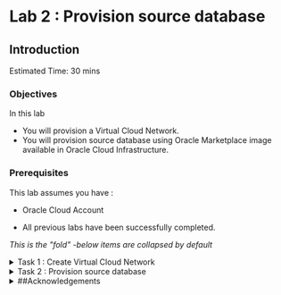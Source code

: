 # Lab 2 : Provision source database

## Introduction

Estimated Time: 30 mins

### Objectives

In this lab

* You will provision a Virtual Cloud Network.
* You will provision source database using Oracle Marketplace image available in Oracle Cloud Infrastructure.

### Prerequisites

This lab assumes you have :

* Oracle Cloud Account

* All previous labs have been successfully completed.

*This is the "fold" -below items are collapsed by default*     

<details><summary>Task 1 : Create Virtual Cloud Network </summary>

In this task we will create a new Virtual Cloud Network which will be used to host Source Database Compute , Target Database System and ZDM Service Host.

1. Login to your Oracle Cloud Console.

2. Click the Navigation Menu in the upper left, navigate to Networking and then select Virtual Cloud Networks
   
     ![ss1](./images/task1navigate.png " ")
 
3. Click on "Start VCN Wizard"

     ![ss2](./images/Task1_VCNWizard.png " ")

4. In the new small window , Select the "Create VCN with Internet Connectivity" and then click on "Start VCN Wizard"

     ![ss3](./images/Task1_VCNWizard2.png " ")

5. In new window , under Basic information specify name of VCN as ZDM-VCN and select appropritate compartment.

     ![ss4](./images/Task1_VCNWizard3.png " ")

6. Under Configure VCN and Subnets , enter details as shown in image below.

     ![ss5](./images/Task1_VCNWizard44.png " ")

Once details are entered , Click on Next

7. On the next screen , Click on Create

     ![ss6](./images/Task1_VCNWizard5.png " ")

8. This will take few seconds and you will receive a screen similar to the one below after completion.

     ![ss7](./images/Task1_VCNWizard6.png " ")

</details>

<details><summary>Task 2 : Provision source database </summary>

1. Login to your Oracle Cloud Console.

2. Click the Navigation Menu in the upper left, navigate to Marketplace and then select All Applications.

     ![ss1](./images/Navigate.png " ")

3. Type "Oracle Database" in search bar.

     ![ss2](./images/oracledb.png " ")

4. Click on the listed "Oracle Database (Single Instance) Image

     ![ss3](./images/oracleimage.png " ")

5. Select an Oracle Database version which is latest ( There will be one on OL7 and one on OL8)
    
   We have choosen OL7 since our Target Database DB systems have Oracle Linux 7.

     ![ss4](./images/dbver.png " ")

6. Ensure to select the correct compartment in your tenancy and then click on "Launch Instance"

     ![ss5](./images/launch.png " ")

7. On the Create compute instance page , Please update Name for Compute as ZDM-Source-DB.

     ![ss6](./images/Compute1.png " ")

    You can leave the Image and Shape as Default.

     ![ss7](./images/shape.png " ")

 8. Under Networking , Make choices to reflect the below details

     ![ss8](./images/Compute3.png " ")

 9. Under Add SSH Keys

    Browse and provide the public ssh key generated earlier.

    ![ss9](./images/Compute4.png " ")

10. Click on "Create" to start the compute provisioning.

    ![ss9](./images/Compute5.png " ")

11. In few minutes , Compute instance with database will be provisioned and running as below.
    ![ss10](./images/prov_final.png)

12. Take a note of the Public IP address of the Compute Instance which will used in later labs to access the Source Database System.

</details>

<details><summary>##Acknowledgements</summary>
* **Author** - Amalraj Puthenchira, Cloud Data Management Modernise Specialist, EMEA Technology Cloud Engineering
* **Last Updated By/Date** - Amalraj Puthenchira, January 2023
</details>